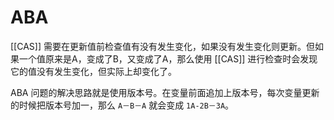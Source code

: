 # ABA

[[CAS]] 需要在更新值前检查值有没有发生变化，如果没有发生变化则更新。但如果一个值原来是A，变成了B，又变成了A，那么使用 [[CAS]] 进行检查时会发现它的值没有发生变化，但实际上却变化了。

ABA 问题的解决思路就是使用版本号。在变量前面追加上版本号，每次变量更新的时候把版本号加一，那么 `A－B－A` 就会变成 `1A-2B－3A`。